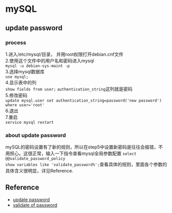 # mySQL
## update password
### process
1.进入/etc/mysql/目录， 并用root权限打开debian.cnf文件  
2.使用这个文件中的用户名和密码进入mysql  
```mysql -u debian-sys-maint -p```  
3.选择mysql数据库  
```use mysql;```  
4.显示表中的列  
```show fields from user;```
```authentication_string```这列就是密码  
5.修改密码  
```update mysql.user set authentication_string=password('new password') where user='root'```  
6.退出  
7.重启  
```service mysql restart```
### about update password
mySQL的密码设置有了新的规则，所以在step5中设置新密码是往往会报错，不用担心。这很正常，输入一下指令查看mysql全局参数配置
```select @@validate_password_policy```  
```show variables like 'validate_password%';```查看具体的规则，里面各个参数的具体含义很明显，详见Reference.
## Reference
- [update password](https://blog.csdn.net/xuxile/article/details/78053496)
- [validate of password](https://blog.csdn.net/kuluzs/article/details/51924374)

